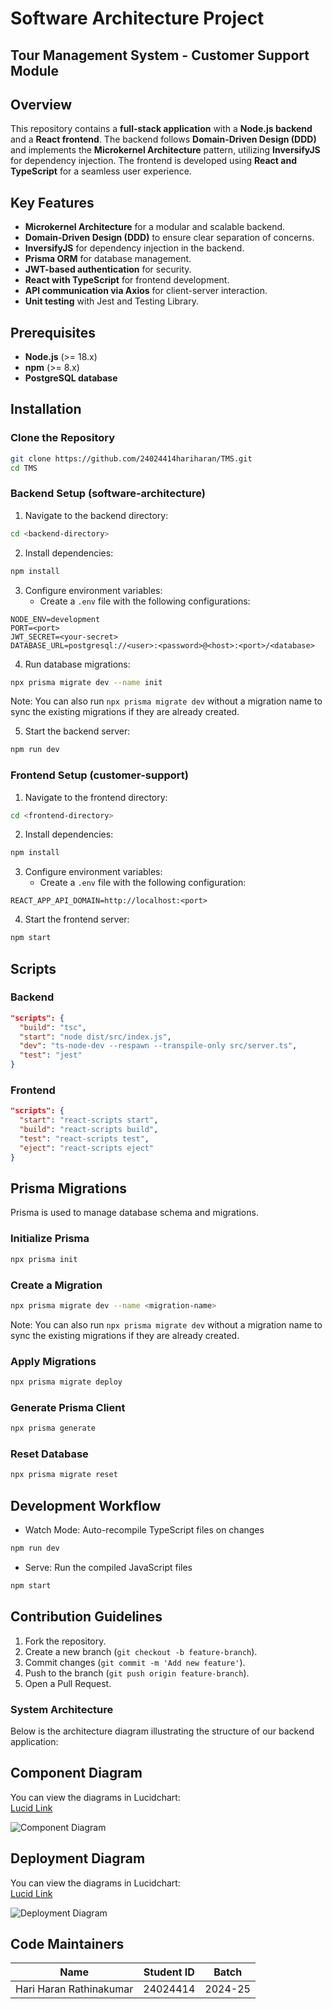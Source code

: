 # Software Architecture Project
## Tour Management System - Customer Support Module


## Overview
This repository contains a **full-stack application** with a **Node.js backend** and a **React frontend**. The backend follows **Domain-Driven Design (DDD)** and implements the **Microkernel Architecture** pattern, utilizing **InversifyJS** for dependency injection. The frontend is developed using **React and TypeScript** for a seamless user experience.

## Key Features
- **Microkernel Architecture** for a modular and scalable backend.
- **Domain-Driven Design (DDD)** to ensure clear separation of concerns.
- **InversifyJS** for dependency injection in the backend.
- **Prisma ORM** for database management.
- **JWT-based authentication** for security.
- **React with TypeScript** for frontend development.
- **API communication via Axios** for client-server interaction.
- **Unit testing** with Jest and Testing Library.

## Prerequisites
- **Node.js** (>= 18.x)
- **npm** (>= 8.x)
- **PostgreSQL database**

## Installation

### Clone the Repository
```sh
git clone https://github.com/24024414hariharan/TMS.git
cd TMS
```

### Backend Setup (software-architecture)
1. Navigate to the backend directory:
```sh
cd <backend-directory>
```

2. Install dependencies:
```sh
npm install
```

3. Configure environment variables:
   - Create a `.env` file with the following configurations:
```
NODE_ENV=development
PORT=<port>
JWT_SECRET=<your-secret>
DATABASE_URL=postgresql://<user>:<password>@<host>:<port>/<database>
```

4. Run database migrations:
```sh
npx prisma migrate dev --name init
```
Note: You can also run `npx prisma migrate dev` without a migration name to sync the existing migrations if they are already created.

5. Start the backend server:
```sh
npm run dev
```

### Frontend Setup (customer-support)
1. Navigate to the frontend directory:
```sh
cd <frontend-directory>
```

2. Install dependencies:
```sh
npm install
```

3. Configure environment variables:
   - Create a `.env` file with the following configuration:
```
REACT_APP_API_DOMAIN=http://localhost:<port>
```

4. Start the frontend server:
```sh
npm start
```

## Scripts

### Backend
```json
"scripts": {
  "build": "tsc",
  "start": "node dist/src/index.js",
  "dev": "ts-node-dev --respawn --transpile-only src/server.ts",
  "test": "jest"
}
```

### Frontend
```json
"scripts": {
  "start": "react-scripts start",
  "build": "react-scripts build",
  "test": "react-scripts test",
  "eject": "react-scripts eject"
}
```

## Prisma Migrations
Prisma is used to manage database schema and migrations.

### Initialize Prisma
```sh
npx prisma init
```

### Create a Migration
```sh
npx prisma migrate dev --name <migration-name>
```
Note: You can also run `npx prisma migrate dev` without a migration name to sync the existing migrations if they are already created.

### Apply Migrations
```sh
npx prisma migrate deploy
```

### Generate Prisma Client
```sh
npx prisma generate
```

### Reset Database
```sh
npx prisma migrate reset
```

## Development Workflow
- Watch Mode: Auto-recompile TypeScript files on changes
```sh
npm run dev
```

- Serve: Run the compiled JavaScript files
```sh
npm start
```

## Contribution Guidelines
1. Fork the repository.
2. Create a new branch (`git checkout -b feature-branch`).
3. Commit changes (`git commit -m 'Add new feature'`).
4. Push to the branch (`git push origin feature-branch`).
5. Open a Pull Request.


### **System Architecture**  
Below is the architecture diagram illustrating the structure of our backend application:  

## Component Diagram
You can view the diagrams in Lucidchart:  
[Lucid Link](https://lucid.app/lucidchart/1a14c95f-0933-42aa-8fdd-8e8ea4a1db56/edit?invitationId=inv_a2805419-e6d1-41ca-96de-1a9aeb7a50ed)

![Component Diagram](assets/Component.png)

## Deployment Diagram
You can view the diagrams in Lucidchart:  
[Lucid Link](https://lucid.app/lucidchart/a17bd31f-834f-4652-b4b3-5f7856ab7efc/edit?invitationId=inv_7d158303-ab0b-4685-9f1e-25b162eaaf32)

![Deployment Diagram](assets/Deployment.png)



## Code Maintainers
| Name | Student ID | Batch |
| --- | --- | --- |
| Hari Haran Rathinakumar | 24024414 | 2024-25 |
